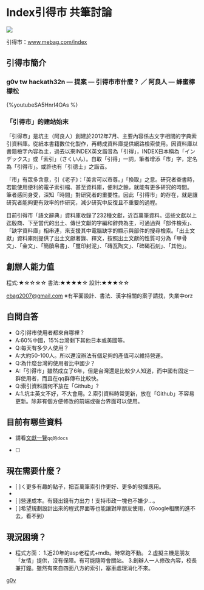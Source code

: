 # Index引得市 共筆討論
![](https://g0vhackmd.blob.core.windows.net/g0v-hackmd-images/upload_051143aa85877b0ee16ee6f08cab5c74)

引得市：www.mebag.com/index

## 引得市簡介

### g0v tw hackath32n — 提案 — 引得市市什麼？ ／ 阿良人 — 蜂蜜檸檬松
{%youtubeSA5HnrI4OAs %}

### 「引得市」的建站始末
「引得市」是坑主（阿良人）創建於2012年7月、主要內容係古文字相關的字典索引資料庫。從紙本書籍數位化製作，再轉成資料庫提供網路檢索使用。因資料庫以書籍檢字內容為主，過去以來INDEX英文諧音為「引得」，INDEX日本稱為「インデックス」或「索引」（さくいん）。自取「引得」一詞，筆者增添「市」字，定名為「引得市」。或許也有「引德士」之諧音。

「市」有眾多含意，引《老子》：「美言可以市尊。」「換取」之意。研究者查書時，若能使用便利的電子索引檔、甚至資料庫，便利之餘，就能有更多研究的時間。 筆者感同身受，深知「時間」對研究者的重要性。因此「引得市」的存在，就是讓研究者能夠更有效率的作研究，減少研究中反復且不重要的過程。

目前引得市「語文辭典」資料庫收錄了232種文獻，近百萬筆資料。這些文獻以上迄殷商、下至當代的出土、傳世文獻的字編和辭典為主，可通過與「部件檢索」、「缺字資料庫」相串連，來支援其中電腦缺字的顯示與部件的搜尋檢索。「出土文獻」資料庫則提供了出土文獻著錄、釋文，按照出土文獻的性質可分為「甲骨文」、「金文」、「簡牘帛書」、「璽印封泥」、「磚瓦陶文」、「碑碣石刻」、「其他」。

## 創辦人能力值
程式:★☆☆☆☆
書法:★★★★☆
設計:★★★☆☆

ebag2007@gmail.com
※有平面設計、書法、漢字相關的案子請找，失業中orz

## 自問自答
- Q:引得市使用者都來自哪裡？
- A:60%中國，15%台灣剩下其他日本或美國等。
- Q:每天有多少人使用？
- A:大約50-100人。所以還沒辦法有個足夠的產值可以維持營運。
- Q:為什麼台灣的使用者比中國少？
- A:「引得市」雖然成立了6年，但是台灣還是比較少人知道，而中國有固定一群使用者，而且在qq群傳布比較快。
- Q:索引資料謂何不放在「Github」?
- A:1.坑主英文不好，不大會用。2.索引資料時常更新，放在「Github」不容易更新。除非有個方便修改的前端或後台界面可以使用。

## 目前有哪些資料
- 請看[文獻一覽](https://docs.qq.com/sheet/BZoxOT02Z6wA34ldZX2El3Xn1LlsgY3FCNAB3?undefined)`qq的docs`
- [ ] 
## 現在需要什麼？

- [ ]ㄑ更多有趣的點子，把百萬筆索引作更好、更多的發揮應用。
- 
- [ ]營運成本。有錢出錢有力出力！支持市政一塊也不嫌少...。
- [ ]希望規劃設計出來的程式界面等也能讓對岸朋友使用，（Google相關的進不去，看不到）

## 現況困境？

- 程式方面：
1.近20年的asp老程式+mdb。時常跑不動。
2.虛擬主機是朋友「友情」提供，沒有保障。有可能隨時會關站。
3.創辦人一人修改內容，校長兼打鐘。雖然有來自四面八方的索引，塞車處理消化不來。


[g0v](https://beta.hackfoldr.org/g0v-hackath32n)